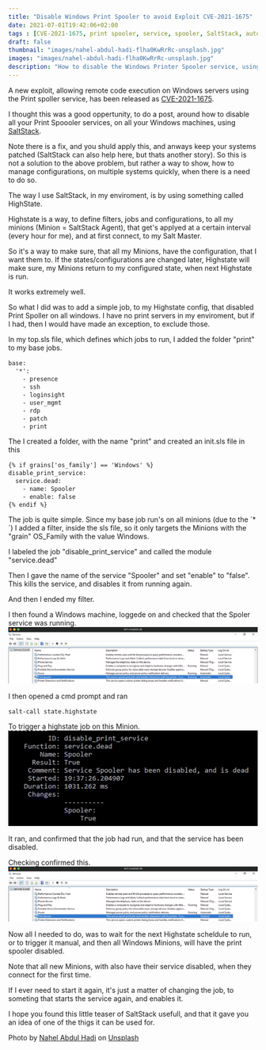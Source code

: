 ```yaml
---
title: "Disable Windows Print Spooler to avoid Exploit CVE-2021-1675"
date: 2021-07-01T19:42:06+02:00
tags : [CVE-2021-1675, print spooler, service, spooler, SaltStack, automation, 0day, exploid]
draft: false
thumbnail: "images/nahel-abdul-hadi-flha0KwRrRc-unsplash.jpg"
images: "images/nahel-abdul-hadi-flha0KwRrRc-unsplash.jpg"
description: "How to disable the Windows Printer Spooler service, using SaltStack, to avoid exploid CVE-2021-1675"
---
```

A new exploit, allowing remote code execution on Windows servers using the Print spoller service, has been released as [CVE-2021-1675](https://cve.mitre.org/cgi-bin/cvename.cgi?name=CVE-2021-1675).

I thought this was a good oppertunity, to do a post, around how to disable all your Print Spoooler services, on all your Windows machines, using [SaltStack](https://saltproject.io).

Note there is a fix, and you shuld apply this, and anways keep your systems patched (SaltStack can also help here, but thats another story). So this is not a solution to the above problem, but rather a way to show, how to manage configurations, on multiple systems quickly, when there is a need to do so.

The way I use SaltStack, in my enviroment, is by using something called HighState.

Highstate is a way, to define filters, jobs and configurations, to all my minions (Minion = SaltStack Agent), that get's applyed at a certain interval (every hour for me), and at first connect, to my Salt Master.

So it's a way to make sure, that all my Minions, have the configuration, that I want them to.
If the states/configurations are changed later, Highstate will make sure, my Minions return to my configured state, when next Highstate is run.

It works extremely well.

So what I did was to add a simple job, to my Highstate config, that disabled Print Spoller on all windows.
I have no print servers in my enviroment, but if I had, then I would have made an exception, to exclude those.

In my top.sls file, which defines which jobs to run, I added the folder "print" to my base jobs.

```
base:
  '*':
    - presence
    - ssh
    - loginsight
    - user_mgmt
    - rdp
    - patch
    - print
```

The I created a folder, with the name "print" and created an init.sls file in this

```
{% if grains['os_family'] == 'Windows' %}
disable_print_service:
  service.dead:
    - name: Spooler
    - enable: false
{% endif %}
```

The job is quite simple.
Since my base job run's on all minions (due to the ´*´) I added a filter, inside the sls file, so it only targets the Minions with the "grain" OS_Family with the value Windows.

I labeled the job "disable_print_service" and called the module "service.dead"

Then I gave the name of the service "Spooler" and set "enable" to "false". 
This kills the service, and disables it from running again.

And then I ended my filter.

I then found a Windows machine, loggede on and checked that the Spoler service was running.
![Service_Running](images/service_running.png)

I then opened a cmd prompt and ran
```
salt-call state.highstate
```
To trigger a highstate job on this Minion.
![Service_Running](images/command.png)

It ran, and confirmed that the job had run, and that the service has been disabled.

Checking confirmed this.
![Service_Running](images/service_disabled.png)

Now all I needed to do, was to wait for the next Highstate scheldule to run, or to trigger it manual, and then all Windows Minions, will have the print spooler disabled.

Note that all new Minions, with also have their service disabled, when they connect for the first time.  

If I ever need to start it again, it's just a matter of changing the job, to someting that starts the service again, and enables it.

I hope you found this little teaser of SaltStack usefull, and that it gave you an idea of one of the thigs it can be used for. 


Photo by <a href="https://unsplash.com/@nahelabdlhadi?utm_source=unsplash&utm_medium=referral&utm_content=creditCopyText">Nahel Abdul Hadi</a> on <a href="https://unsplash.com/s/photos/hack?utm_source=unsplash&utm_medium=referral&utm_content=creditCopyText">Unsplash</a>
  